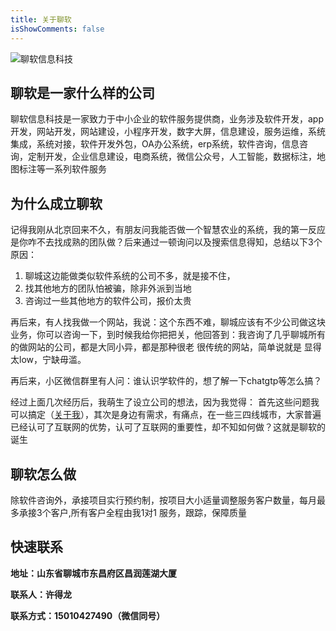 ```yaml
---
title: 关于聊软
isShowComments: false
---
```


![聊软信息科技](/pic/1.svg)

## 聊软是一家什么样的公司
聊软信息科技是一家致力于中小企业的软件服务提供商，业务涉及软件开发，app开发，网站开发，网站建设，小程序开发，数字大屏，信息建设，服务运维，系统集成，系统对接，软件开发外包，OA办公系统，erp系统，软件咨询，信息咨询，定制开发，企业信息建设，电商系统，微信公众号，人工智能，数据标注，地图标注等一系列软件服务
## 为什么成立聊软
记得我刚从北京回来不久，有朋友问我能否做一个智慧农业的系统，我的第一反应是你咋不去找成熟的团队做？后来通过一顿询问以及搜索信息得知，总结以下3个原因：

1. 聊城这边能做类似软件系统的公司不多，就是接不住，
2. 找其他地方的团队怕被骗，除非外派到当地 
3. 咨询过一些其他地方的软件公司，报价太贵

再后来，有人找我做一个网站，我说：这个东西不难，聊城应该有不少公司做这块业务，你可以咨询一下，到时候我给你把把关，他回答到：我咨询了几乎聊城所有的做网站的公司，都是大同小异，都是那种很老 很传统的网站，简单说就是 显得太low，宁缺毋滥。

再后来，小区微信群里有人问：谁认识学软件的，想了解一下chatgtp等怎么搞？

经过上面几次经历后，我萌生了设立公司的想法，因为我觉得： 首先这些问题我可以搞定（[关于我](/)），其次是身边有需求，有痛点，在一些三四线城市，大家普遍已经认可了互联网的优势，认可了互联网的重要性，却不知如何做？这就是聊软的诞生

## 聊软怎么做

 除软件咨询外，承接项目实行预约制，按项目大小适量调整服务客户数量，每月最多承接3个客户,所有客户全程由我1对1 服务，跟踪，保障质量

## 快速联系

**地址：山东省聊城市东昌府区昌润莲湖大厦**

**联系人：许得龙**

**联系方式：15010427490（微信同号）**